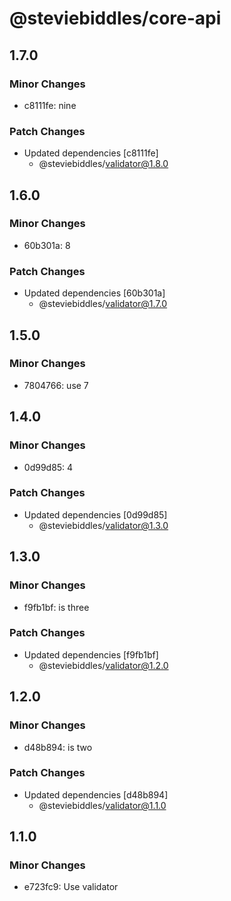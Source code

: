 # @steviebiddles/core-api

## 1.7.0

### Minor Changes

- c8111fe: nine

### Patch Changes

- Updated dependencies [c8111fe]
  - @steviebiddles/validator@1.8.0

## 1.6.0

### Minor Changes

- 60b301a: 8

### Patch Changes

- Updated dependencies [60b301a]
  - @steviebiddles/validator@1.7.0

## 1.5.0

### Minor Changes

- 7804766: use 7

## 1.4.0

### Minor Changes

- 0d99d85: 4

### Patch Changes

- Updated dependencies [0d99d85]
  - @steviebiddles/validator@1.3.0

## 1.3.0

### Minor Changes

- f9fb1bf: is three

### Patch Changes

- Updated dependencies [f9fb1bf]
  - @steviebiddles/validator@1.2.0

## 1.2.0

### Minor Changes

- d48b894: is two

### Patch Changes

- Updated dependencies [d48b894]
  - @steviebiddles/validator@1.1.0

## 1.1.0

### Minor Changes

- e723fc9: Use validator
